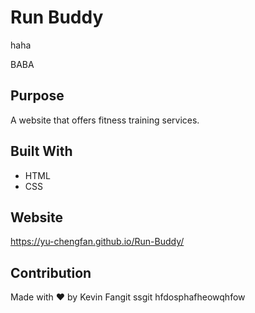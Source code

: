 # Run Buddy

haha

BABA
## Purpose
A website that offers fitness training services.

## Built With
* HTML
* CSS

## Website
https://yu-chengfan.github.io/Run-Buddy/

## Contribution
Made with ❤️ by Kevin Fangit 
ssgit hfdosphafheowqhfow